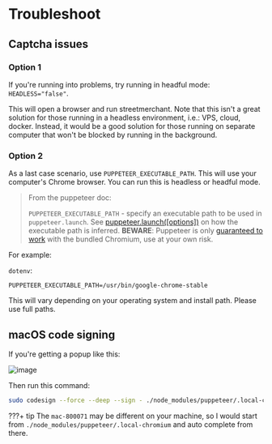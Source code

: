 # Troubleshoot

## Captcha issues

### Option 1

If you're running into problems, try running in headful mode: `HEADLESS="false"`.

This will open a browser and run streetmerchant. Note that this isn't a great solution for those running in a headless environment, i.e.: VPS, cloud, docker. Instead, it would be a good solution for those running on separate computer that won't be blocked by running in the background.

### Option 2

As a last case scenario, use `PUPPETEER_EXECUTABLE_PATH`. This will use your computer's Chrome browser. You can run this is headless or headful mode.

> From the puppeteer doc:
>
> `PUPPETEER_EXECUTABLE_PATH` - specify an executable path to be used in `puppeteer.launch`. See [puppeteer.launch([options])](https://github.com/puppeteer/puppeteer/blob/main/docs/api.md#puppeteerlaunchoptions) on how the executable path is inferred. **BEWARE**: Puppeteer is only [guaranteed to work](https://github.com/puppeteer/puppeteer/#q-why-doesnt-puppeteer-vxxx-work-with-chromium-vyyy) with the bundled Chromium, use at your own risk.

For example:

`dotenv`:

```
PUPPETEER_EXECUTABLE_PATH=/usr/bin/google-chrome-stable
```

This will vary depending on your operating system and install path. Please use full paths.

## macOS code signing

If you're getting a popup like this:

![image](https://user-images.githubusercontent.com/12074633/93616357-a36bf180-f9a2-11ea-82fa-da2a44807802.png)

Then run this command:

```sh
sudo codesign --force --deep --sign - ./node_modules/puppeteer/.local-chromium/mac-800071/chrome-mac/Chromium.app
```

???+ tip
    The `mac-800071` may be different on your machine, so I would start from `./node_modules/puppeteer/.local-chromium` and auto complete from there.
